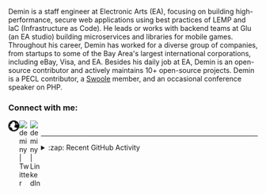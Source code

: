 Demin is a staff engineer at Electronic Arts (EA), focusing on building high-performance, secure web applications using best practices of LEMP and IaC (Infrastructure as Code). He leads or works with backend teams at Glu (an EA studio) building microservices and libraries for mobile games. Throughout his career, Demin has worked for a diverse group of companies, from startups to some of the Bay Area's largest international corporations, including eBay, Visa, and EA. Besides his daily job at EA, Demin is an open-source contributor and actively maintains 10+ open-source projects. Demin is a PECL contributor, a [Swoole](https://github.com/swoole) member, and an occasional conference speaker on PHP.

### Connect with me:

[<img align="left" alt="https://deminy.in" width="22px" src="https://raw.githubusercontent.com/iconic/open-iconic/master/svg/globe.svg" />][website]
[<img align="left" alt="deminy | Twitter" width="22px" src="https://cdn.jsdelivr.net/npm/simple-icons@v3/icons/twitter.svg" />][twitter]
[<img align="left" alt="deminy | LinkedIn" width="22px" src="https://cdn.jsdelivr.net/npm/simple-icons@v3/icons/linkedin.svg" />][linkedin]

<br />

[website]: https://deminy.in
[linkedin]: https://www.linkedin.com/in/deminy
[twitter]: https://twitter.com/deminy

---

<details>
  <summary>:zap: Recent GitHub Activity</summary>

<!--START_SECTION:activity-->
1. 💪 Opened PR [#146](https://github.com/couchbase/couchbase-php-client/pull/146) in [couchbase/couchbase-php-client](https://github.com/couchbase/couchbase-php-client)
2. 💪 Opened PR [#525](https://github.com/brefphp/extra-php-extensions/pull/525) in [brefphp/extra-php-extensions](https://github.com/brefphp/extra-php-extensions)
3. 🔒 Closed issue [#156](https://github.com/swoole/library/issues/156) in [swoole/library](https://github.com/swoole/library)
4. 🚀 Published release [v5.1.2](https://github.com/swoole/library/releases/tag/v5.1.2) in [swoole/library](https://github.com/swoole/library)
5. 🚀 Published release [0.2.1](https://github.com/deminy/counit/releases/tag/0.2.1) in [deminy/counit](https://github.com/deminy/counit)
<!--END_SECTION:activity-->

</details>
